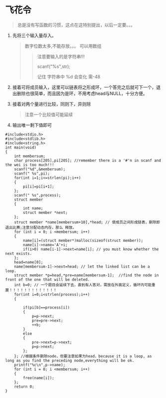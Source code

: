 # 飞花令

> 总是没有写函数的习惯，这点在这特别提出，以后一定要。。。


1. 先将三个输入量存入。

    > 数字位数太多,不能存放。。。 可以用数组
    >> 注意要输入的是字符串!!!
    >>
    >> scanf("%s",str);
    >>
    >> 记住 字符串中 %d 会变化 需-48


2. 接着可将成员输入，这里可以链表将之形成环，一个答完之后就可下一个，退出删除也很简单，而且因为是环，不用考虑head与NULL，十分方便。
3. 接着对两个量进行比较，同则下，异则除

    > 注意一个比较值可能延续

4. 输出唯一剩下值即可






```
#include<stdio.h>
#include<stdlib.h>
#include<string.h>
int main(void)
{
    int membersum;
    char process[205],pi[205]; //remember there is a '#'n in scanf and the wei is too much!!!
    scanf("%d",&membersum);
    scanf(" %s",pi);
    for(int i=1;i<=strlen(pi);i++)
    {
        pi[i]=pi[i+1];
    };
    scanf(" %s",process);
    struct member
    {
        int name;
        struct member *next;
    };
    struct member *name[membersum+10],*head; // 使成员之间形成链表，删除即退出比赛;注意分配动态内存，那么 释放。
    for (int i = 0; i <membersum; i++)
    {
        name[i]=(struct member*)malloc(sizeof(struct member));
        name[i]->name='A'+i;
        if(i>0) name[i-1]->next=name[i]; // you must know whether the next exists. 
    };
    head=name[0];
    name[membersum-1]->next=head; // let the linked list can be a loop.
    struct member *p=head,*pre=name[membersum-1];  //find the node in front of the one that will be deleted. 
    int b=0; // 一个题目会延续下去，直到有人答对，需放在外面定义，循环内可能重置！！！！！！！！！！！！！
    for(int i=0;i<strlen(process);i++)
    {
        
        if(pi[b]==process[i]) 
        {
            p=p->next;
            pre=pre->next;
            ++b;
        } 
        else 
        {
            pre->next=p->next;
            p=p->next;
        };
    }; //根据条件删除node，但要注意如果为head，because it is a loop, as long as you find the preceding node,everything will be ok.
    printf("%c\n",p->name);
    for (int i = 0; i <membersum; i++)
    {
        free(name[i]);
    };
    return 0;
}
```